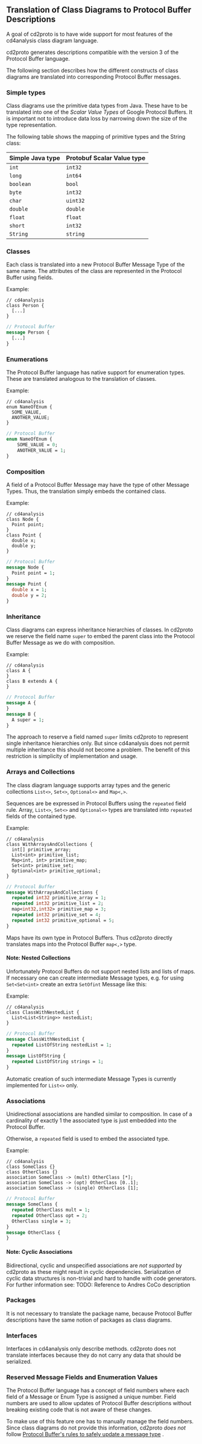 <!-- (c) https://github.com/MontiCore/monticore -->
## Translation of Class Diagrams to Protocol Buffer Descriptions

A goal of cd2proto is to have wide support for most features of the cd4analysis class diagram
language.

cd2proto generates descriptions compatible with the version 3 of the Protocol Buffer language.

The following section describes how the different constructs of class diagrams are translated into
corresponding Protocol Buffer messages.

### Simple types

Class diagrams use the primitive data types from Java.
These have to be translated into one of the _Scalar Value Types_ of Google Protocol Buffers.
It is important not to introduce data loss by narrowing down the size of the type representation.

The following table shows the mapping of primitive types and the String class:

| Simple Java type | Protobuf Scalar Value type |
|------------------|----------------------------|
| `int`            | `int32`                    |
| `long`           | `int64`                    |
| `boolean`        | `bool`                     |
| `byte`           | `int32`                    |
| `char`           | `uint32`                   |
| `double`         | `double`                   |
| `float`          | `float`                    |
| `short`          | `int32`                    |
| `String`         | `string`                   |

### Classes

Each class is translated into a new Protocol Buffer Message Type of the same name.
The attributes of the class are represented in the Protocol Buffer using fields.

Example:
```cd
// cd4analysis
class Person {
  [...]
}
```
```protobuf
// Protocol Buffer
message Person {
  [...]
}
```

### Enumerations

The Protocol Buffer language has native support for enumeration types.
These are translated analogous to the translation of classes.

Example:
```cd
// cd4analysis
enum NameOfEnum {
  SOME_VALUE,
  ANOTHER_VALUE;
}
```
```protobuf
// Protocol Buffer
enum NameOfEnum {
    SOME_VALUE = 0;
    ANOTHER_VALUE = 1;
}
```

### Composition

A field of a Protocol Buffer Message may have the type of other Message Types.
Thus, the translation simply embeds the contained class.

Example:
```cd
// cd4analysis
class Node {
  Point point;
}
class Point {
  double x;
  double y;
}
```
```protobuf
// Protocol Buffer
message Node {
  Point point = 1;
}
message Point {
  double x = 1;
  double y = 2;
}
```

### Inheritance

Class diagrams can express inheritance hierarchies of classes.
In cd2proto we reserve the field name `super` to embed the parent class into the Protocol Buffer
Message as we do with composition.

Example:
```cd
// cd4analysis
class A {
}
class B extends A {
}
```
```protobuf
// Protocol Buffer
message A {
}
message B {
  A super = 1;
}
```

The approach to reserve a field named `super` limits cd2proto to represent single inheritance
hierarchies only.
But since cd4analysis does not permit multiple inheritance this should not become a problem.
The benefit of this restriction is simplicity of implementation and usage.

### Arrays and Collections


The class diagram language supports array types and the generic collections `List<>`, `Set<>`, `Optional<>` and `Map<,>`.

Sequences are be expressed in Protocol Buffers using the `repeated` field rule.
Array, `List<>`, `Set<>` and `Optional<>` types are translated into `repeated` fields of the contained type.

Example:
```cd
// cd4analysis
class WithArraysAndCollections {
  int[] primitive_array;
  List<int> primitive_list;
  Map<int, int> primitive_map;
  Set<int> primitive_set;
  Optional<int> primitive_optional;
}
```
```protobuf
// Protocol Buffer
message WithArraysAndCollections {
  repeated int32 primitive_array = 1;
  repeated int32 primitive_list = 2;
  map<int32,int32> primitive_map = 3;
  repeated int32 primitive_set = 4;
  repeated int32 primitive_optional = 5;
}
```

Maps have its own type in Protocol Buffers.
Thus cd2proto directly translates maps into the Protocol Buffer `map<,>` type.

#### Note: Nested Collections

Unfortunately Protocol Buffers do not support nested lists and lists of maps.
If necessary one can create intermediate Message types, e.g. for using `Set<Set<int>` create an extra `SetOfint` Message like this:

Example:
```cd
// cd4analysis
class ClassWithNestedList {
  List<List<String>> nestedList;
}
```
```protobuf
// Protocol Buffer
message ClassWithNestedList {
  repeated ListOfString nestedList = 1;
}
message ListOfString {
  repeated ListOfString strings = 1;
}
```

Automatic creation of such intermediate Message Types is currently implemented for `List<>` only.

### Associations

Unidirectional associations are handled similar to composition.
In case of a cardinality of exactly 1 the associated type is just embedded into the Protocol Buffer.

Otherwise, a `repeated` field is used to embed the associated type.

Example:

```cd
// cd4analysis
class SomeClass {}
class OtherClass {}
association SomeClass -> (mult) OtherClass [*];
association SomeClass -> (opt) OtherClass [0..1];
association SomeClass -> (single) OtherClass [1];
```

```protobuf
// Protocol Buffer
message SomeClass {
  repeated OtherClass mult = 1;
  repeated OtherClass opt = 2;
  OtherClass single = 3;
}
message OtherClass {
}
```

#### Note: Cyclic Associations

Bidirectional, cyclic and unspecified associations are _not supported_ by cd2proto as these might
result in cyclic dependencies.
Serialization of cyclic data structures is non-trivial and hard to handle with code generators.
For further information see:
TODO: Reference to Andres CoCo description

### Packages

It is not necessary to translate the package name, because Protocol Buffer descriptions have the same notion of packages as class diagrams.

### Interfaces

Interfaces in cd4analysis only describe methods. 
cd2proto does not translate interfaces because they do not carry any data that should be serialized.

### Reserved Message Fields and Enumeration Values

The Protocol Buffer language has a concept of field numbers where each field of a Message or Enum
Type is assigned a unique number.
Field numbers are used to allow updates of Protocol Buffer descriptions without breaking existing
code that is not aware of these changes.

To make use of this feature one has to manually manage the field numbers.
Since class diagrams do not provide this information, cd2proto _does not_
follow [Protocol Buffer's rules to safely update a message type](https://developers.google.com/protocol-buffers/docs/proto3#updating)
.
